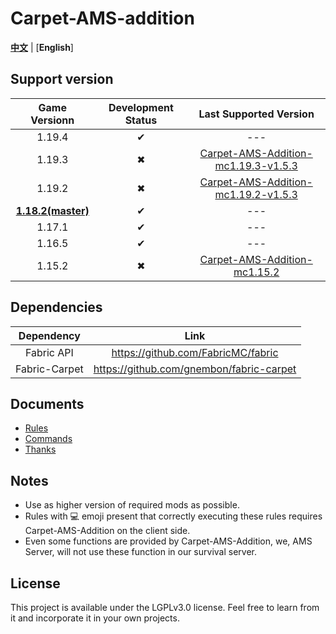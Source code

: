 # Carpet-AMS-addition

[**中文**](README.md) | [**English**]

## Support version

|       Game Versionn       | Development Status |                                             Last Supported Version                                              |
|:-------------------------:|:------------------:|:---------------------------------------------------------------------------------------------------------------:|
|          1.19.4           |         ✔          |                                                       ---                                                       |
|          1.19.3           |         ✖          | [Carpet-AMS-Addition-mc1.19.3-v1.5.3]([https://github.com/Minecraft-AMS/Carpet-AMS-Addition/releases/tag/v1.5.2](https://github.com/Minecraft-AMS/Carpet-AMS-Addition/releases/tag/v1.11.2%26v1.5.3)) |
|          1.19.2           |         ✖          | [Carpet-AMS-Addition-mc1.19.2-v1.5.3]([https://github.com/Minecraft-AMS/Carpet-AMS-Addition/releases/tag/v1.5.2](https://github.com/Minecraft-AMS/Carpet-AMS-Addition/releases/tag/v1.11.2%26v1.5.3)) |
| **<u>1.18.2(master)</u>** |         ✔          |                                                       ---                                                       |
|          1.17.1           |         ✔          |                                                       ---                                                       |
|          1.16.5           |         ✔          |                                                       ---                                                       |
|          1.15.2           |         ✖          |          [ Carpet-AMS-Addition-mc1.15.2](https://github.com/1024-byteeeee/Carpet-AMS-Addition-1.15.2)           |

## Dependencies

|        Dependency     |                   Link                   |
|:-------------:|:----------------------------------------:|
|  Fabric API   |    https://github.com/FabricMC/fabric    |
| Fabric-Carpet | https://github.com/gnembon/fabric-carpet |

## Documents

- [Rules](/readme_folder/en_us/rules_en.md)
- [Commands](/readme_folder/en_us/commands_en.md)
- [Thanks](/readme_folder/en_us/thanks_en.md)

## Notes

- Use as higher version of required mods as possible.
- Rules with 💻 emoji present that correctly executing these rules requires Carpet-AMS-Addition on the client side.
- Even some functions are provided by Carpet-AMS-Addition, we, AMS Server, will not use these function in our survival server.

## License

This project is available under the LGPLv3.0 license. Feel free to learn from it and incorporate it in your own projects.
